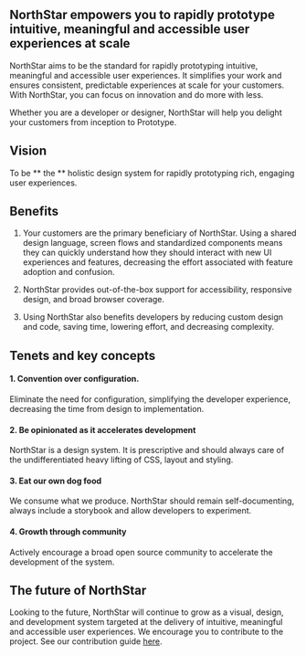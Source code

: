## NorthStar empowers you to rapidly prototype intuitive, meaningful and accessible user experiences at scale

NorthStar aims to be the standard for rapidly prototyping intuitive, meaningful and accessible user experiences. It simplifies your work and ensures consistent, predictable experiences at scale for your customers. With NorthStar, you can focus on innovation and do more with less.

Whether you are a  developer or designer, NorthStar will help you delight your customers from inception to Prototype.

## Vision

To be ** the ** holistic design system for rapidly prototyping rich, engaging user experiences.

## Benefits

1. Your customers are the primary beneficiary of NorthStar. Using a shared design language, screen flows and standardized components means they can quickly understand how they should interact with new UI experiences and features, decreasing the effort associated with feature adoption and confusion.

2. NorthStar provides out-of-the-box support for accessibility, responsive design, and broad browser coverage. 

3. Using NorthStar also benefits developers by reducing custom design and code, saving time, lowering effort, and decreasing complexity.

## Tenets and key concepts

#### 1. Convention over configuration. 
Eliminate the need for configuration, simplifying the developer experience, decreasing the time from design to implementation.

#### 2. Be opinionated as it accelerates development
NorthStar is a design system. It is prescriptive and should always care of the undifferentiated heavy lifting of CSS, layout and styling.

#### 3. Eat our own dog food
We consume what we produce. NorthStar should remain self-documenting, always include a storybook and allow developers to experiment.

#### 4. Growth through community
Actively encourage a broad open source community to accelerate the development of the system.

## The future of NorthStar
Looking to the future, NorthStar will continue to grow as a visual, design, and development system targeted at the delivery of intuitive, meaningful and accessible user experiences. We encourage you to contribute to the project. See our contribution guide [here](#/Contribution%20Guide).

